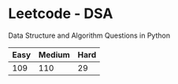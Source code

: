 # Leetcode - DSA

Data Structure and Algorithm Questions in Python

| Easy   |  Medium  | Hard |
|--------|----------|------|
|   109  |    110   |  29  |
